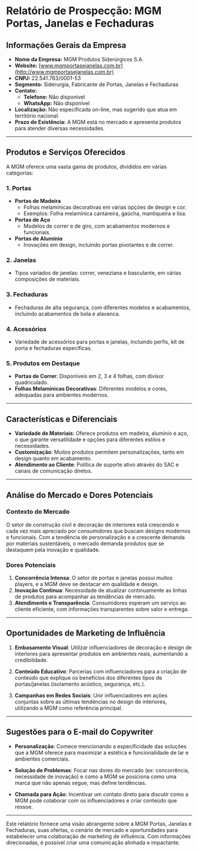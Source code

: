 # Relatório de Prospecção: MGM Portas, Janelas e Fechaduras

## Informações Gerais da Empresa

- **Nome da Empresa:** MGM Produtos Siderúrgicos S.A.
- **Website:** [www.mgmportasejanelas.com.br](http://www.mgmportasejanelas.com.br)
- **CNPJ:** 22.541.783/0001-53
- **Segmento:** Siderurgia, Fabricante de Portas, Janelas e Fechaduras
- **Contato:** 
  - **Telefone:** Não disponível
  - **WhatsApp:** Não disponível
- **Localização:** Não especificada on-line, mas sugerido que atua em território nacional.
- **Prazo de Existência:** A MGM está no mercado e apresenta produtos para atender diversas necessidades.

---

## Produtos e Serviços Oferecidos

A MGM oferece uma vasta gama de produtos, divididos em várias categorias:

### 1. Portas
- **Portas de Madeira**
  - Folhas melamínicas decorativas em várias opções de design e cor.
  - Exemplos: Folha melamínica cantareira, gaúcha, mantiqueira e lisa.
- **Portas de Aço**
  - Modelos de correr e de giro, com acabamentos modernos e funcionais.
- **Portas de Alumínio**
  - Inovações em design, incluindo portas pivotantes e de correr.
  
### 2. Janelas
- Tipos variados de janelas: correr, veneziana e basculante, em várias composições de materiais.

### 3. Fechaduras
- Fechaduras de alta segurança, com diferentes modelos e acabamentos, incluindo acabamentos de bola e alavanca.

### 4. Acessórios
- Variedade de acessórios para portas e janelas, incluindo perfis, kit de porta e fechaduras específicas.

### 5. Produtos em Destaque
- **Portas de Correr**: Disponíveis em 2, 3 e 4 folhas, com divisor quadriculado.
- **Folhas Melamínicas Decorativas**: Diferentes modelos e cores, adequadas para ambientes modernos.

---

## Características e Diferenciais

- **Variedade de Materiais**: Oferece produtos em madeira, alumínio e aço, o que garante versatilidade e opções para diferentes estilos e necessidades.
- **Customização**: Muitos produtos permitem personalizações, tanto em design quanto em acabamento.
- **Atendimento ao Cliente**: Política de suporte ativo através do SAC e canais de comunicação diretos.

---

## Análise do Mercado e Dores Potenciais

### Contexto do Mercado
O setor de construção civil e decoração de interiores está crescendo e cada vez mais apreciado por consumidores que buscam designs modernos e funcionais. Com a tendência de personalização e a crescente demanda por materiais sustentáveis, o mercado demanda produtos que se destaquem pela inovação e qualidade.

### Dores Potenciais
1. **Concorrência Intensa**: O setor de portas e janelas possui muitos players, e a MGM deve se destacar em qualidade e design.
2. **Inovação Contínua**: Necessidade de atualizar continuamente as linhas de produtos para acompanhar as tendências de mercado.
3. **Atendimento e Transparência**: Consumidores esperam um serviço ao cliente eficiente, com informações transparentes sobre valor e entrega.

---

## Oportunidades de Marketing de Influência

1. **Embasamento Visual**: Utilizar influenciadores de decoração e design de interiores para apresentar produtos em ambientes reais, aumentando a credibilidade.
   
2. **Conteúdo Educativo**: Parcerias com influenciadores para a criação de conteúdo que explique os benefícios dos diferentes tipos de portas/janelas (isolamento acústico, segurança, etc.).
   
3. **Campanhas em Redes Sociais**: Unir influenciadores em ações conjuntas sobre as últimas tendências no design de interiores, utilizando a MGM como referência principal.

---

## Sugestões para o E-mail do Copywriter

- **Personalização**: Comece mencionando a especificidade das soluções que a MGM oferece para maximizar a estética e funcionalidade de lar e ambientes comerciais.
  
- **Solução de Problemas**: Focar nas dores do mercado (ex: concorrência, necessidade de inovação) e como a MGM se posiciona como uma marca que não apenas segue, mas define tendências.

- **Chamada para Ação**: Incentivar um contato direto para discutir como a MGM pode colaborar com os influenciadores e criar conteúdo que ressoe.

---

Este relatório fornece uma visão abrangente sobre a MGM Portas, Janelas e Fechaduras, suas ofertas, o cenário de mercado e oportunidades para estabelecer uma colaboração de marketing de influência. Com informações direcionadas, é possível criar uma comunicação alinhada e impactante.